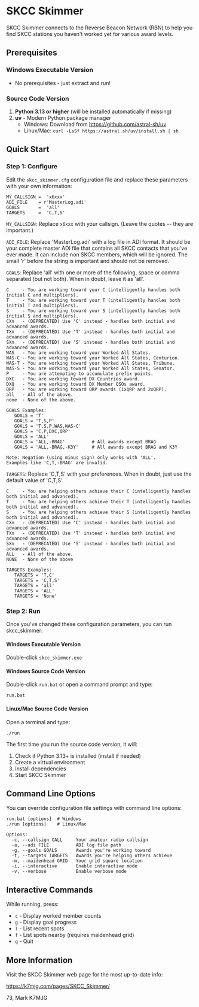 # SKCC Skimmer

SKCC Skimmer connects to the Reverse Beacon Network (RBN) to help you find SKCC stations you haven't worked yet for various award levels.

## Prerequisites

### Windows Executable Version
- No prerequisites - just extract and run!

### Source Code Version
1. **Python 3.13 or higher** (will be installed automatically if missing)
2. **uv** - Modern Python package manager
   - Windows: Download from https://github.com/astral-sh/uv
   - Linux/Mac: `curl -LsSf https://astral.sh/uv/install.sh | sh`

## Quick Start

### Step 1: Configure

Edit the `skcc_skimmer.cfg` configuration file and replace these
parameters with your own information:

```
MY_CALLSIGN =  'x6xxx'
ADI_FILE    = r'MasterLog.adi'
GOALS       =  'all'
TARGETS     =  'C,T,S'
```

`MY_CALLSIGN`: Replace `x6xxx` with your callsign. (Leave the
quotes -- they are important.)

`ADI_FILE`: Replace 'MasterLog.adi' with a log file in ADI format.
It should be your complete master ADI file that contains all SKCC
contacts that you've ever made. It can include non SKCC members, which
will be ignored.  The small 'r' before the string is important
and should not be removed.


`GOALS`: Replace 'all' with one or more of the following, space
or comma separated (but not both). When in doubt, leave it as 'all'.

```
C     - You are working toward your C (intelligently handles both initial C and multipliers).
T     - You are working toward your T (intelligently handles both initial T and multipliers).
S     - You are working toward your S (intelligently handles both initial S and multipliers).
CXn   - (DEPRECATED) Use 'C' instead - handles both initial and advanced awards.
TXn   - (DEPRECATED) Use 'T' instead - handles both initial and advanced awards.
SXn   - (DEPRECATED) Use 'S' instead - handles both initial and advanced awards.
WAS   - You are working toward your Worked All States.
WAS-C - You are working toward your Worked All States, Centurion.
WAS-T - You are working toward your Worked All States, Tribune.
WAS-S - You are working toward your Worked All States, Senator.
P     - You are attempting to accumulate prefix points.
DXC   - You are working toward DX Countries award.
DXQ   - You are working toward DX Member QSOs award.
QRP   - You are working toward QRP awards (1xQRP and 2xQRP).
all   - All of the above.
none  - None of the above.

GOALS Examples:
   GOALS = 'T'
   GOALS = 'T,S,P'
   GOALS = 'T,S,P,WAS,WAS-C'
   GOALS = 'C,P,DXC,QRP'
   GOALS = 'ALL'
   GOALS = 'ALL,-BRAG'          # All awards except BRAG
   GOALS = 'ALL,-BRAG,-K3Y'     # All awards except BRAG and K3Y

Note: Negation (using minus sign) only works with 'ALL'.
Examples like 'C,T,-BRAG' are invalid.
```

`TARGETS`: Replace 'C,T,S' with your preferences. When in doubt, just use the default value of 'C,T,S'.

```
C     - You are helping others achieve their C (intelligently handles both initial and advanced).
T     - You are helping others achieve their T (intelligently handles both initial and advanced).
S     - You are helping others achieve their S (intelligently handles both initial and advanced).
CXn   - (DEPRECATED) Use 'C' instead - handles both initial and advanced awards.
TXn   - (DEPRECATED) Use 'T' instead - handles both initial and advanced awards.
SXn   - (DEPRECATED) Use 'S' instead - handles both initial and advanced awards.
ALL   - All of the above.
NONE  - None of the above

TARGETS Examples:
   TARGETS = 'T,C'
   TARGETS = 'C,T,S'
   TARGETS = 'all'
   TARGETS = 'ALL'
   TARGETS = 'None'
```

### Step 2: Run

Once you've changed these configuration parameters, you
can run skcc_skimmer:

#### Windows Executable Version
Double-click `skcc_skimmer.exe`

#### Windows Source Code Version
Double-click `run.bat` or open a command prompt and type:
```
run.bat
```

#### Linux/Mac Source Code Version
Open a terminal and type:
```
./run
```

The first time you run the source code version, it will:
1. Check if Python 3.13+ is installed (install if needed)
2. Create a virtual environment
3. Install dependencies
4. Start SKCC Skimmer

## Command Line Options

You can override configuration file settings with command line options:

```
run.bat [options]  # Windows
./run [options]    # Linux/Mac

Options:
  -c, --callsign CALL     Your amateur radio callsign
  -a, --adi FILE          ADI log file path
  -g, --goals GOALS       Awards you're working toward
  -t, --targets TARGETS   Awards you're helping others achieve
  -m, --maidenhead GRID   Your grid square location
  -i, --interactive       Enable interactive mode
  -v, --verbose           Enable verbose mode
```

## Interactive Commands

While running, press:
- `c` - Display worked member counts
- `g` - Display goal progress
- `l` - List recent spots
- `f` - List spots nearby (requires maidenhead grid)
- `q` - Quit

## More Information

Visit the SKCC Skimmer web page for the most up-to-date info:

https://k7mjg.com/pages/SKCC_Skimmer/


73,
Mark
K7MJG
